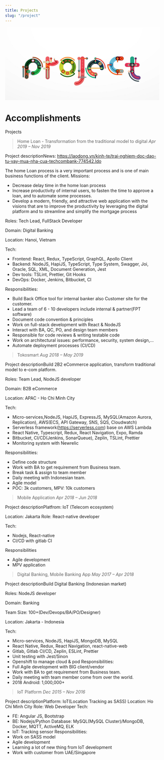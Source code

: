 ```yaml
---
title: Projects
slug: "/project"
---
```


![header](./project-banner.png)

# Accomplishments

Projects

> Home Loan - Transformation from the traditional model to digital _Apr 2019 – Nov 2019_

Project descriptionNews: https://laodong.vn/kinh-te/trai-nghiem-doc-dao-tu-vay-mua-nha-cua-techcombank-774542.ldo

The home Loan process is a very important process and is one of main business functions of the client.
Missions:

- Decrease delay time in the home loan process
- Increase productivity of internal users, to fasten the time to approve a loan, and to automate some processes.
- Develop a modern, friendly, and attractive web application with the visions that are to improve the productivity by leveraging the digital platform and to streamline and simplify the mortgage process

Roles: Tech Lead, FullStack Developer

Domain: Digital Banking

Location: Hanoi, Vietnam

Tech:

- Frontend: React, Redux, TypeScript, GraphQL, Apollo Client
- Backend: NodeJS, HapiJS, TypeScript, Type System, Swagger, Joi, Oracle, SQL, XML, Document Generation, Jest
- Dev tools: TSLint, Prettier, Git Hooks
- DevOps: Docker, Jenkins, Bitbucket, CI

Responsibilities:

- Build Back Office tool for internal banker also Customer site for the customer.
- Lead a team of 6 - 10 developers include internal & partner(FPT software)
- Document code convention & principles
- Work on full-stack development with React & NodeJS
- Interact with BA, QC, PO, and design team members
- Responsible for code reviews & writing testable code
- Work on architectural issues: performance, security, system design,...
- Automate deployment processes (CI/CD)

> Tokosmart _Aug 2018 – May 2019_

Project descriptionBuild 2B2 eCommerce application, transform traditional model to e-com platform.

Roles: Team Lead, NodeJS developer

Domain: B2B eCommerce

Location: APAC - Ho Chi Minh City

Tech:

- Micro-services,NodeJS, HapiJS, ExpressJS, MySQL(Amazon Aurora, Replication), AWS(ECS, API Gateway, SNS, SQS, Cloudwatch)
- Serverless framework(https://serverless.com) base on AWS Lambda
- React Native, Typescript, Redux, React Navigation, Expo, Ramda
- Bitbucket, CI/CD(Jenkins, SonarQueue), Zeplin, TSLint, Prettier
- Monitoring system with Newrelic

Responsibilities:

- Define code structure
- Work with BA to get requirement from Business team.
- Break task & assign to team member
- Daily meeting with Indonesian team.
- Agile model
- POC: 3k customers, MPV: 10k customers

> Mobile Application _Apr 2018 – Jun 2018_

Project descriptionPlatfrom: IoT (Telecom ecosystem)

Location: Jakarta
Role: React-native developer

Tech:

- Nodejs, React-native
- CI/CD with gitlab CI

Responsibilities

- Agile development
- MPV application

> Digital Banking, Mobile Banking App _May 2017 – Apr 2018_

Project descriptionBuild Digital Banking (Indonesian market)

Roles: NodeJS developer

Domain: Banking

Team Size: 100+(Dev/Devops/BA/PO/Designer)

Location: Jakarta - Indonesia

Tech:

- Micro-services, NodeJS, HapiJS, MongoDB, MySQL
- React Native, Redux, React Navigation, react-native-web
- Gitlab, Gitlab CI/CD, Zeplin, ESLint, Prettier
- Unit testing with Jest/Sinon
- Openshift to manage cloud & pod
  Responsibilities:
- Full Agile development with BIG client/vendor
- Work with BA to get requirement from Business team.
- Daily meeting with team member come from over the world.
- 2018 Android: 1,000,000+

> IoT Platform _Dec 2015 – Nov 2016_

Project descriptionPlatform: IoT(Location Tracking as SASS)
Location: Ho Chi Minh City
Role: Web Developer
Tech:

- FE: Angular JS, Bootstrap
- BE: Nodejs/Python Database: MySQL(MySQL Cluster)/MongoDB, Docker, MQTT, ActiveMQ, ELK
- IoT: Tracking sensor
  Responsibilities:
- Work on SASS model
- Agile development
- Learning a lot of new thing from IoT development
- Work with customer from UAE/Singapore
